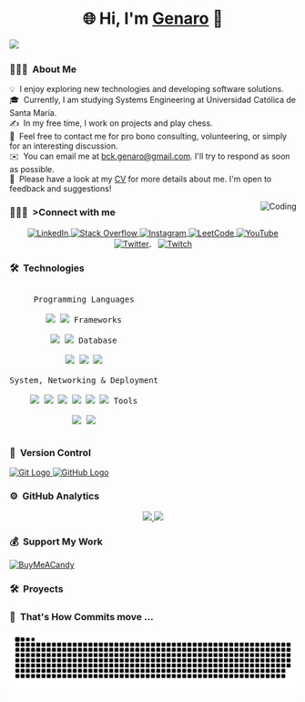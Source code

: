 
<div align="center">
    
<h1 align="center">🌐 Hi, I'm <a href="https://beacons.ai/genarov" target="blank">Genaro</a> 👋</h1>
</div>
<img src="https://i.imgur.com/OaETDsj.png">



### 👨🏻‍💻 &nbsp;About Me
💡 &nbsp;I enjoy exploring new technologies and developing software solutions.\
🎓 &nbsp;Currently, I am studying Systems Engineering at Universidad Católica de Santa María.\
✍️ &nbsp;In my free time, I work on projects and play chess.\
💬 &nbsp;Feel free to contact me for pro bono consulting, volunteering, or simply for an interesting discussion.\
✉️ &nbsp;You can email me at bck.genaro@gmail.com. I'll try to respond as soon as possible.\
📄 &nbsp;Please have a look at my [CV]() for more details about me. I'm open to feedback and suggestions!
<br>

<img alt="Coding" src="https://raw.githubusercontent.com/AVS1508/AVS1508/master/assets/Coding.gif" align="right"/>

### 👨🏻‍💻 &nbsp;>Connect with me

<p align="center">
    <a href="https://www.linkedin.com/in/fabian-genaro-huamani-chuquimamani-382205319/" target="_blank" title="LinkedIn">
        <img align="center" src="https://raw.githubusercontent.com/rahuldkjain/github-profile-readme-generator/master/src/images/icons/Social/linked-in-alt.svg" alt="LinkedIn" height="30" width="40" />
    </a>
    <a href="https://stackoverflow.com/users/26338264/" target="_blank" title="Stack Overflow">
        <img align="center" src="https://raw.githubusercontent.com/rahuldkjain/github-profile-readme-generator/master/src/images/icons/Social/stack-overflow.svg" alt="Stack Overflow" height="30" width="40" />
    </a>
    <a href="https://instagram.com/iamgenarov" target="_blank" title="Instagram">
        <img align="center" src="https://raw.githubusercontent.com/rahuldkjain/github-profile-readme-generator/master/src/images/icons/Social/instagram.svg" alt="Instagram" height="30" width="40" />
    </a>
    <a href="https://leetcode.com/u/IamGenarov/" target="_blank" title="LeetCode">
        <img align="center" src="https://raw.githubusercontent.com/rahuldkjain/github-profile-readme-generator/master/src/images/icons/Social/leet-code.svg" alt="LeetCode" height="30" width="40" />
    </a>
    <a href="https://www.youtube.com/channel/" target="_blank" title="YouTube">
        <img align="center" src="https://img.icons8.com/color/48/000000/youtube-play.png" alt="YouTube" height="40" width="40" />
    </a>
    <a href="https://twitter.com/" target="_blank" title="Twitter">
        <img align="center" src="https://raw.githubusercontent.com/rahuldkjain/github-profile-readme-generator/master/src/images/icons/Social/twitter.svg" alt="Twitter" height="30" width="40" />
    </a>
    &nbsp;&nbsp;
    <a href="https://www.twitch.tv/yourstream" target="_blank" title="Twitch">
        <img align="center" src="https://img.icons8.com/fluent/48/000000/twitch.png" alt="Twitch" height="40" width="40" />
    </a>
</p>

### 🛠 &nbsp;Technologies

<p style="display: inline-block;" align="center">
    <kbd>
        <kbd>Programming Languages</kbd>
        <br>
        <br>
        <a href="https://docs.microsoft.com/en-us/dotnet/csharp/" title="C#" target="_blank"><img width="30px" src="https://cdn.jsdelivr.net/gh/devicons/devicon/icons/csharp/csharp-plain.svg" /></a>
        <a href="https://docs.oracle.com/en/java/" title="Java" target="_blank"><img width="30px" src="https://cdn.jsdelivr.net/gh/devicons/devicon/icons/java/java-plain.svg" /></a>
    </kbd>

<kbd>
        <kbd>Frameworks</kbd>
        <br>
        <br>
        <a href="https://docs.microsoft.com/en-us/dotnet/core/" title=".NET Core" target="_blank"><img width="30px" src="https://cdn.jsdelivr.net/gh/devicons/devicon/icons/dotnetcore/dotnetcore-original.svg" /></a>
        <a href="https://spring.io/" title="Spring" target="_blank"><img width="30px" src="https://cdn.jsdelivr.net/gh/devicons/devicon/icons/spring/spring-original.svg" /></a>
    </kbd>

<kbd>
        <kbd>Database</kbd>
        <br>
        <br>
        <a href="https://docs.mongodb.com/" title="MongoDB" target="_blank"><img width="30px" src="https://cdn.jsdelivr.net/gh/devicons/devicon/icons/mongodb/mongodb-plain.svg" /></a>
        <a href="https://dev.mysql.com/doc/" title="MySQL" target="_blank"><img width="30px" src="https://cdn.jsdelivr.net/gh/devicons/devicon/icons/mysql/mysql-original-wordmark.svg" /></a>
        <a href="https://cassandra.apache.org/doc/latest/" title="Cassandra" target="_blank"><img width="30px" src="https://cdn.jsdelivr.net/gh/devicons/devicon/icons/cassandra/cassandra-original.svg" /></a>
 </kbd>

<br>
    <br>

 <kbd>
        <kbd>System, Networking & Deployment</kbd>
        <br>
        <br>
        <a href="https://docs.microsoft.com/en-us/azure/" title="Azure" target="_blank"><img width="30px" src="https://cdn.jsdelivr.net/gh/devicons/devicon/icons/azure/azure-plain.svg" /></a>
        <a href="https://git-scm.com/doc" title="Git" target="_blank"><img width="30px" src="https://cdn.jsdelivr.net/gh/devicons/devicon/icons/git/git-plain.svg" /></a>
        <a href="https://docs.docker.com/" title="Docker" target="_blank"><img width="30px" src="https://cdn.jsdelivr.net/gh/devicons/devicon/icons/docker/docker-plain.svg" /></a>
        <a href="https://aws.amazon.com/documentation/" title="AWS" target="_blank"><img width="30px" src="https://cdn.jsdelivr.net/gh/devicons/devicon/icons/amazonwebservices/amazonwebservices-original-wordmark.svg" /></a>
        <a href="https://docs.microsoft.com/en-us/windows/" title="Windows 11" target="_blank"><img width="30px" src="https://cdn.jsdelivr.net/gh/devicons/devicon/icons/windows8/windows8-original.svg" /></a>
        <a href="https://wiki.archlinux.org/" title="Arch Linux" target="_blank"><img width="30px" src="https://cdn.jsdelivr.net/gh/devicons/devicon/icons/archlinux/archlinux-original.svg" /></a>
    </kbd>

 <kbd>
        <kbd>Tools</kbd>
        <br>
        <br>
        <a href="https://www.jetbrains.com/idea/documentation/" title="IntelliJ IDEA" target="_blank"><img width="30px" src="https://cdn.jsdelivr.net/gh/devicons/devicon/icons/intellij/intellij-original.svg" /></a>
        <a href="https://docs.microsoft.com/en-us/visualstudio/" title="Visual Studio" target="_blank"><img width="30px" src="https://cdn.jsdelivr.net/gh/devicons/devicon/icons/visualstudio/visualstudio-plain.svg" /></a>
    </kbd>
</p>

### 🧰 &nbsp;Version Control 

<a href="https://git-scm.com/doc" target="_blank">
    <img src="https://img.shields.io/badge/git-%23F05033.svg?style=for-the-badge&logo=git&logoColor=white" alt="Git Logo">
  </a>
  
  <a href="https://docs.github.com/en" target="_blank">
    <img src="https://img.shields.io/badge/github-%23121011.svg?style=for-the-badge&logo=github&logoColor=white" alt="GitHub Logo">
  </a>

### ⚙️ &nbsp;GitHub Analytics

<p align="center">
  <a href="https://github.com/IamGenarov">
    <img height="180em" src="https://github-readme-stats-eight-theta.vercel.app/api?username=IamGenarov&show_icons=true&theme=algolia&include_all_commits=true&count_private=true"/>
  </a>
  <a href="https://github.com/IamGenarov">
    <img height="180em" src="https://github-readme-stats-eight-theta.vercel.app/api/top-langs/?username=IamGenarov&layout=compact&langs_count=8&theme=algolia"/>
  </a>
</p>

</p>

### 💰 &nbsp;Support My Work
[![BuyMeACandy](https://img.shields.io/badge/Buy%20Me%20a%20Coffee-ffdd00?style=for-the-badge&logo=buy-me-a-coffee&logoColor=black)](https://buymeacoffee.com/IamGenarov) 


### 🛠 &nbsp;Proyects 
### 🐍 &nbsp;That's How Commits move ...

<div align="center">
  <a href="https://github.com/IamGenarov/">
  <img src="https://github.com/1999AZZAR/1999AZZAR/blob/readme/resources/img/grid-snake.svg"
       alt="snake" /></a>
</div>



